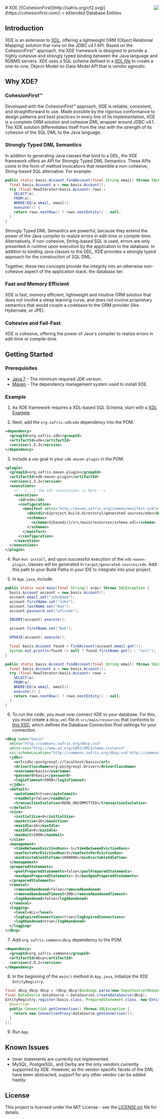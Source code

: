 <img src="http://safris.org/logo.png" align="right" />
# XDE [![CohesionFirst](http://safris.org/cf2.svg)](https://cohesionfirst.com/)
> eXtended Database Entities

## Introduction

XDE is an extension to [XDL](https://github.com/SevaSafris/xdl/), offering a lightweight ORM (Object Relational Mapping) solution that runs on the JDBC v4.1 API. Based on the CohesionFirst™ approach, the XDE framework is designed to provide a highly cohesive and strongly typed binding between the Java language and RDBMS servers. XDE uses a SQL schema defined in a [XDL file](https://github.com/SevaSafris/xdb-maven-plugin/blob/master/src/test/resources/hospital.xdl) to create a one-to-one, Object-Model-to-Data-Model API that is vendor agnostic.

## Why XDE?

### CohesionFirst™

Developed with the CohesionFirst™ approach, XDE is reliable, consistent, and straightforward to use. Made possible by the rigorous conformance to design patterns and best practices in every line of its implementation, XDE is a complete ORM solution and cohesive DML wrapper around JDBC v4.1. The XDE solution differentiates itself from the rest with the strength of its cohesion of the SQL DML to the Java language.

### Strongly Typed DML Semantics

In addition to generating Java classes that bind to a DDL, the XDE framework offers an API for Strongly Typed DML Semantics. These APIs come in the form of method invocations that resemble a non-cohesive, String-based SQL alternative. For example:

```java
public static basis.Account findAccount(final String email) throws SQLException {
  final basis.Account a = new basis.Account();
  try (final RowIterator<basis.Account> rows =
    SELECT(a).
    FROM(a).
    WHERE(EQ(a.email, email)).
    execute()) {
    return rows.nextRow() ? rows.nextEntity() : null;
  }
}
```

Strongly Typed DML Semantics are powerful, because they extend the power of the Java compiler to realize errors in edit-time or compile-time. Alternatively, if non-cohesive, String-based SQL is used, errors are only presented in runtime upon execution by the application to the database. In addition to binding Java classes to the DDL, XDE provides a strongly typed approach for the construction of SQL DML.

Together, these two concepts provide the integrity into an otherwise non-cohesive aspect of the application stack: the database tier.

### Fast and Memory Efficient

XDE is fast, memory efficient, lightweight and intuitive ORM solution that does not involve a steep learning curve, and does not involve proprietary semantics that would couple a codebase to the ORM provider (like Hybernate, or JPE).

### Cohesive and Fail-Fast

XDE is cohesive, offering the power of Java's compiler to realize errors in edit-time or compile-time.

## Getting Started

### Prerequisites

* [Java 7](http://www.oracle.com/technetwork/java/javase/downloads/jdk7-downloads-1880260.html) - The minimum required JDK version.
* [Maven](https://maven.apache.org/) - The dependency management system used to install XDE.

### Example

1. As XDE framework requires a XDL-based SQL Schema, start with a [XDL Example](https://github.com/SevaSafris/xdl#example).

2. Next, add the `org.safris.xdb`:`xde` dependency into the POM.

  ```xml
  <dependency>
    <groupId>org.safris.xdb</groupId>
    <artifactId>xde</artifactId>
    <version>1.3.3</version>
  </dependency>
  ```

3. Include a `xde` goal in your `xdb-maven-plugin` in the POM.

  ```xml
  <plugin>
    <groupId>org.safris.maven.plugin</groupId>
    <artifactId>xdb-maven-plugin</artifactId>
    <version>1.3.2</version>
    <executions>
      <!-- [...] the xdl <execution> is here -->
      <execution>
        <id>xde</id>
        <configuration>
          <manifest xmlns="http://maven.safris.org/common/manifest.xsd">
            <destdir>${project.build.directory}/generated-sources/xde</destdir>
            <schemas>
              <schema>${basedir}/src/main/resources/schema.xdl</schema>
            </schemas>
          </manifest>
        </configuration>
      </execution>
    </executions>
  </plugin>
  ```

4. Run `mvn install`, and upon successful execution of the `xdb-maven-plugin`, classes will be generated in `target/generated-sources/xde`. Add this path to your Build Paths in your IDE to integrate into your project.

5. In `App.java`, include:

  ```java
  public static void main(final String[] args) throws SQLException {
    basis.Account account = new basis.Account();
    account.email.set("john@doe");
    account.firstName.set("John");
    account.lastName.set("Doe");
    account.password.set("w3lcome");

    INSERT(account).execute();

    account.firstName.set("Bob");

    UPDATE(account).execute();

    final basis.Account found = findAccount(account.email.get());
    System.out.println(found != null ? found.firstName.get() : "null");
  }
  
  public static basis.Account findAccount(final String email) throws SQLException {
    final basis.Account a = new basis.Account();
    try (final RowIterator<basis.Account> rows =
      SELECT(a).
      FROM(a).
      WHERE(EQ(a.email, email)).
      execute()) {
      return rows.nextRow() ? rows.nextEntity() : null;
    }
  }
  ```

6. To run the code, you must now connect XDE to your database. For this, you must create a `dbcp.xml` file in `src/main/resources` that conforms to [this XSD](http://commons.safris.org/dbcp.xsd), which defines the Database Connection Pool settings for your connection.

  ```xml
  <dbcp name="basis"
    xmlns="http://commons.safris.org/dbcp.xsd"
    xmlns:xsi="http://www.w3.org/2001/XMLSchema-instance"
    xsi:schemaLocation="http://commons.safris.org/dbcp.xsd http://commons.safris.org/dbcp.xsd">
    <jdbc>
      <url>jdbc:postgresql://localhost/basis</url>
      <driverClassName>org.postgresql.Driver</driverClassName>
      <username>basis</username>
      <password>basis</password>
      <loginTimeout>5000</loginTimeout>
    </jdbc>
    <default>
      <autoCommit>true</autoCommit>
      <readOnly>false</readOnly>
      <transactionIsolation>READ_UNCOMMITTED</transactionIsolation>
    </default>
    <size>
      <initialSize>0</initialSize>
      <maxActive>16</maxActive>
      <maxIdle>16</maxIdle>
      <minIdle>0</minIdle>
      <maxWait>1000</maxWait>
    </size>
    <management>
      <timeBetweenEvictionRuns>-1</timeBetweenEvictionRuns>
      <numTestsPerEvictionRun>3</numTestsPerEvictionRun>
      <minEvictableIdleTime>1800000</minEvictableIdleTime>
    </management>
    <preparedStatements>
      <poolPreparedStatements>false</poolPreparedStatements>
      <maxOpenPreparedStatements>-1</maxOpenPreparedStatements>
    </preparedStatements>
    <removal>
      <removeAbandoned>false</removeAbandoned>
      <removeAbandonedTimeout>300</removeAbandonedTimeout>
      <logAbandoned>false</logAbandoned>
    </removal>
    <logging>
      <level>ALL</level>
      <logExpiredConnections>true</logExpiredConnections>
      <logAbandoned>true</logAbandoned>
    </logging>
  </dbcp>
  ```

7. Add `org.safris.commons`:`dbcp` dependency to the POM.

  ```xml
  <dependency>
    <groupId>org.safris.commons</groupId>
    <artifactId>dbcp</artifactId>
    <version>2.0.2</version>
  </dependency>
  ```
  
8. In the beginning of the `main()` method in `App.java`, initialize the XDE `EntityRegistry`.

  ```java
  final dbcp_dbcp dbcp = (dbcp_dbcp)Bindings.parse(new InputSource(Resources.getResourceOrFile("dbcp.xml").getURL().openStream()));
  final DataSource dataSource = DataSources.createDataSource(dbcp);
  EntityRegistry.register(basis.class, PreparedStatement.class, new EntityDataSource() {
    @Override
    public Connection getConnection() throws SQLException {
      return new ConnectionProxy(dataSource.getConnection());
    }
  });
  ```

9. Run `App`.

## Known Issues

* Inner statements are currently not implemented.
* MySQL, PostgreSQL, and Derby are the only vendors currently supported by XDE. However, as the vendor-specific facets of the DML have been abstracted, support for any other vendor can be added hastily.

## License

This project is licensed under the MIT License - see the [LICENSE.txt](LICENSE.txt) file for details.
